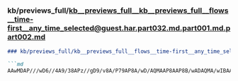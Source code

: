 ### kb/previews_full/kb__previews_full__kb__previews_full__flows__time-first__any_time_selected@guest.har.part032.md.part001.md.part002.md

```md
### kb/previews_full/kb__previews_full__flows__time-first__any_time_selected@guest.har.part032.md.part001.md (part 002)

```md
AAwMDAP///wD6//4A9/38APz//gD9/v8A/P79AP8A/wD/AQMAAP8AAP8B/wADAQMA/wIBAAH/AAACAAAAAAEAAP3+/gD+//4A
```

```

```
